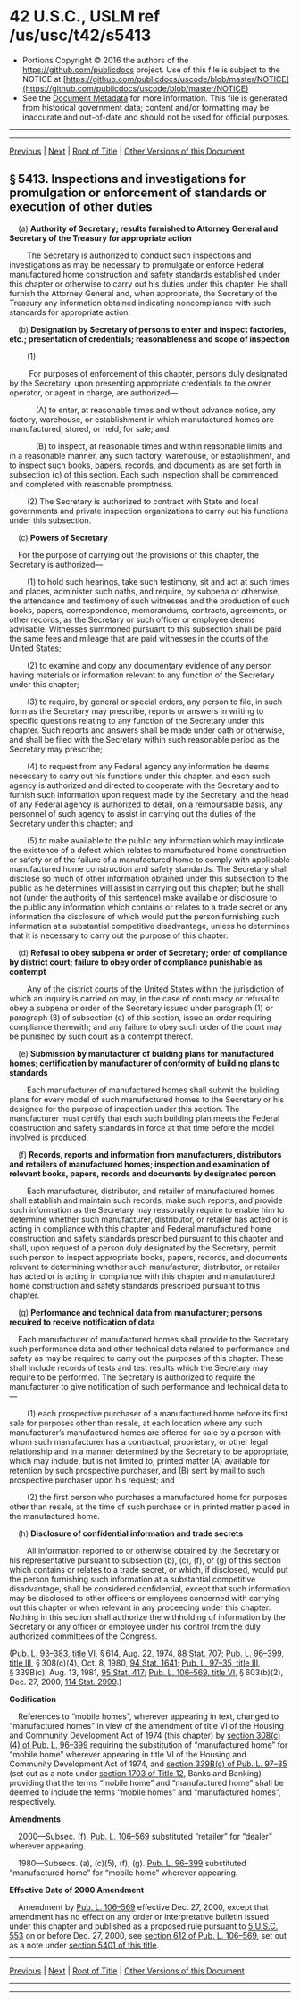 ---
---

# 42 U.S.C., USLM ref /us/usc/t42/s5413

* Portions Copyright © 2016 the authors of the https://github.com/publicdocs project.
  Use of this file is subject to the NOTICE at [https://github.com/publicdocs/uscode/blob/master/NOTICE](https://github.com/publicdocs/uscode/blob/master/NOTICE)
* See the [Document Metadata](././../../../..//README.md) for more information.
  This file is generated from historical government data; content and/or formatting may be inaccurate and out-of-date and should not be used for official purposes.

----------
----------

[Previous](./../../../..//us/usc/t42/ch70/m__us_usc_t42_s5412.md) | [Next](./../../../..//us/usc/t42/ch70/m__us_usc_t42_s5414.md) | [Root of Title](./../../../../) | [Other Versions of this Document](https://publicdocs.github.io/go/links?ns=uslm&ref=%2Fus%2Fusc%2Ft42%2Fs5413)

## § 5413. Inspections and investigations for promulgation or enforcement of standards or execution of other duties

    (a) __Authority of Secretary; results furnished to Attorney General and Secretary of the Treasury for appropriate action__ 

        The Secretary is authorized to conduct such inspections and investigations as may be necessary to promulgate or enforce Federal manufactured home construction and safety standards established under this chapter or otherwise to carry out his duties under this chapter. He shall furnish the Attorney General and, when appropriate, the Secretary of the Treasury any information obtained indicating noncompliance with such standards for appropriate action.

    (b) __Designation by Secretary of persons to enter and inspect factories, etc.; presentation of credentials; reasonableness and scope of inspection__ 

        (1)

         For purposes of enforcement of this chapter, persons duly designated by the Secretary, upon presenting appropriate credentials to the owner, operator, or agent in charge, are authorized—

            (A) to enter, at reasonable times and without advance notice, any factory, warehouse, or establishment in which manufactured homes are manufactured, stored, or held, for sale; and

            (B) to inspect, at reasonable times and within reasonable limits and in a reasonable manner, any such factory, warehouse, or establishment, and to inspect such books, papers, records, and documents as are set forth in subsection (c) of this section. Each such inspection shall be commenced and completed with reasonable promptness.

        (2) The Secretary is authorized to contract with State and local governments and private inspection organizations to carry out his functions under this subsection.

    (c) __Powers of Secretary__ 

    For the purpose of carrying out the provisions of this chapter, the Secretary is authorized—

        (1) to hold such hearings, take such testimony, sit and act at such times and places, administer such oaths, and require, by subpena or otherwise, the attendance and testimony of such witnesses and the production of such books, papers, correspondence, memorandums, contracts, agreements, or other records, as the Secretary or such officer or employee deems advisable. Witnesses summoned pursuant to this subsection shall be paid the same fees and mileage that are paid witnesses in the courts of the United States;

        (2) to examine and copy any documentary evidence of any person having materials or information relevant to any function of the Secretary under this chapter;

        (3) to require, by general or special orders, any person to file, in such form as the Secretary may prescribe, reports or answers in writing to specific questions relating to any function of the Secretary under this chapter. Such reports and answers shall be made under oath or otherwise, and shall be filed with the Secretary within such reasonable period as the Secretary may prescribe;

        (4) to request from any Federal agency any information he deems necessary to carry out his functions under this chapter, and each such agency is authorized and directed to cooperate with the Secretary and to furnish such information upon request made by the Secretary, and the head of any Federal agency is authorized to detail, on a reimbursable basis, any personnel of such agency to assist in carrying out the duties of the Secretary under this chapter; and

        (5) to make available to the public any information which may indicate the existence of a defect which relates to manufactured home construction or safety or of the failure of a manufactured home to comply with applicable manufactured home construction and safety standards. The Secretary shall disclose so much of other information obtained under this subsection to the public as he determines will assist in carrying out this chapter; but he shall not (under the authority of this sentence) make available or disclosure to the public any information which contains or relates to a trade secret or any information the disclosure of which would put the person furnishing such information at a substantial competitive disadvantage, unless he determines that it is necessary to carry out the purpose of this chapter.

    (d) __Refusal to obey subpena or order of Secretary; order of compliance by district court; failure to obey order of compliance punishable as contempt__ 

        Any of the district courts of the United States within the jurisdiction of which an inquiry is carried on may, in the case of contumacy or refusal to obey a subpena or order of the Secretary issued under paragraph (1) or paragraph (3) of subsection (c) of this section, issue an order requiring compliance therewith; and any failure to obey such order of the court may be punished by such court as a contempt thereof.

    (e) __Submission by manufacturer of building plans for manufactured homes; certification by manufacturer of conformity of building plans to standards__ 

        Each manufacturer of manufactured homes shall submit the building plans for every model of such manufactured homes to the Secretary or his designee for the purpose of inspection under this section. The manufacturer must certify that each such building plan meets the Federal construction and safety standards in force at that time before the model involved is produced.

    (f) __Records, reports and information from manufacturers, distributors and retailers of manufactured homes; inspection and examination of relevant books, papers, records and documents by designated person__ 

        Each manufacturer, distributor, and retailer of manufactured homes shall establish and maintain such records, make such reports, and provide such information as the Secretary may reasonably require to enable him to determine whether such manufacturer, distributor, or retailer has acted or is acting in compliance with this chapter and Federal manufactured home construction and safety standards prescribed pursuant to this chapter and shall, upon request of a person duly designated by the Secretary, permit such person to inspect appropriate books, papers, records, and documents relevant to determining whether such manufacturer, distributor, or retailer has acted or is acting in compliance with this chapter and manufactured home construction and safety standards prescribed pursuant to this chapter.

    (g) __Performance and technical data from manufacturer; persons required to receive notification of data__ 

    Each manufacturer of manufactured homes shall provide to the Secretary such performance data and other technical data related to performance and safety as may be required to carry out the purposes of this chapter. These shall include records of tests and test results which the Secretary may require to be performed. The Secretary is authorized to require the manufacturer to give notification of such performance and technical data to—

        (1) each prospective purchaser of a manufactured home before its first sale for purposes other than resale, at each location where any such manufacturer’s manufactured homes are offered for sale by a person with whom such manufacturer has a contractual, proprietary, or other legal relationship and in a manner determined by the Secretary to be appropriate, which may include, but is not limited to, printed matter (A) available for retention by such prospective purchaser, and (B) sent by mail to such prospective purchaser upon his request; and

        (2) the first person who purchases a manufactured home for purposes other than resale, at the time of such purchase or in printed matter placed in the manufactured home.

    (h) __Disclosure of confidential information and trade secrets__ 

        All information reported to or otherwise obtained by the Secretary or his representative pursuant to subsection (b), (c), (f), or (g) of this section which contains or relates to a trade secret, or which, if disclosed, would put the person furnishing such information at a substantial competitive disadvantage, shall be considered confidential, except that such information may be disclosed to other officers or employees concerned with carrying out this chapter or when relevant in any proceeding under this chapter. Nothing in this section shall authorize the withholding of information by the Secretary or any officer or employee under his control from the duly authorized committees of the Congress.

([Pub. L. 93–383, title VI][/us/pl/93/383/tVI], § 614, Aug. 22, 1974, [88 Stat. 707][/us/stat/88/707]; [Pub. L. 96–399, title III][/us/pl/96/399/tIII], § 308(c)(4), Oct. 8, 1980, [94 Stat. 1641][/us/stat/94/1641]; [Pub. L. 97–35, title III][/us/pl/97/35/tIII], § 339B(c), Aug. 13, 1981, [95 Stat. 417][/us/stat/95/417]; [Pub. L. 106–569, title VI][/us/pl/106/569/tVI], § 603(b)(2), Dec. 27, 2000, [114 Stat. 2999][/us/stat/114/2999].)

 __Codification__ 

    References to “mobile homes”, wherever appearing in text, changed to “manufactured homes” in view of the amendment of title VI of the Housing and Community Development Act of 1974 (this chapter) by [section 308(c)(4) of Pub. L. 96–399][/us/pl/96/399/s308/c/4] requiring the substitution of “manufactured home” for “mobile home” wherever appearing in title VI of the Housing and Community Development Act of 1974, and [section 339B(c) of Pub. L. 97–35][/us/pl/97/35/s339B/c] (set out as a note under [section 1703 of Title 12][/us/usc/t12/s1703], Banks and Banking) providing that the terms “mobile home” and “manufactured home” shall be deemed to include the terms “mobile homes” and “manufactured homes”, respectively.

 __Amendments__ 

    2000—Subsec. (f). [Pub. L. 106–569][/us/pl/106/569] substituted “retailer” for “dealer” wherever appearing.

    1980—Subsecs. (a), (c)(5), (f), (g). [Pub. L. 96–399][/us/pl/96/399] substituted “manufactured home” for “mobile home” wherever appearing.

 __Effective Date of 2000 Amendment__ 

    Amendment by [Pub. L. 106–569][/us/pl/106/569] effective Dec. 27, 2000, except that amendment has no effect on any order or interpretative bulletin issued under this chapter and published as a proposed rule pursuant to [5 U.S.C. 553][/us/usc/t5/s553] on or before Dec. 27, 2000, see [section 612 of Pub. L. 106–569][/us/pl/106/569/s612], set out as a note under [section 5401 of this title][/us/usc/t42/s5401].

----------

[Previous](./../../../..//us/usc/t42/ch70/m__us_usc_t42_s5412.md) | [Next](./../../../..//us/usc/t42/ch70/m__us_usc_t42_s5414.md) | [Root of Title](./../../../../) | [Other Versions of this Document](https://publicdocs.github.io/go/links?ns=uslm&ref=%2Fus%2Fusc%2Ft42%2Fs5413)

----------
----------

[/us/pl/93/383/tVI]: https://publicdocs.github.io/go/links?ns=uslm&ref=%2Fus%2Fpl%2F93%2F383%2FtVI
[/us/stat/88/707]: https://publicdocs.github.io/go/links?ns=uslm&ref=%2Fus%2Fstat%2F88%2F707
[/us/pl/96/399/tIII]: https://publicdocs.github.io/go/links?ns=uslm&ref=%2Fus%2Fpl%2F96%2F399%2FtIII
[/us/stat/94/1641]: https://publicdocs.github.io/go/links?ns=uslm&ref=%2Fus%2Fstat%2F94%2F1641
[/us/pl/97/35/tIII]: https://publicdocs.github.io/go/links?ns=uslm&ref=%2Fus%2Fpl%2F97%2F35%2FtIII
[/us/stat/95/417]: https://publicdocs.github.io/go/links?ns=uslm&ref=%2Fus%2Fstat%2F95%2F417
[/us/pl/106/569/tVI]: https://publicdocs.github.io/go/links?ns=uslm&ref=%2Fus%2Fpl%2F106%2F569%2FtVI
[/us/stat/114/2999]: https://publicdocs.github.io/go/links?ns=uslm&ref=%2Fus%2Fstat%2F114%2F2999
[/us/pl/96/399/s308/c/4]: https://publicdocs.github.io/go/links?ns=uslm&ref=%2Fus%2Fpl%2F96%2F399%2Fs308%2Fc%2F4
[/us/pl/97/35/s339B/c]: https://publicdocs.github.io/go/links?ns=uslm&ref=%2Fus%2Fpl%2F97%2F35%2Fs339B%2Fc
[/us/usc/t12/s1703]: https://publicdocs.github.io/go/links?ns=uslm&ref=%2Fus%2Fusc%2Ft12%2Fs1703
[/us/pl/106/569]: https://publicdocs.github.io/go/links?ns=uslm&ref=%2Fus%2Fpl%2F106%2F569
[/us/pl/96/399]: https://publicdocs.github.io/go/links?ns=uslm&ref=%2Fus%2Fpl%2F96%2F399
[/us/pl/106/569]: https://publicdocs.github.io/go/links?ns=uslm&ref=%2Fus%2Fpl%2F106%2F569
[/us/usc/t5/s553]: https://publicdocs.github.io/go/links?ns=uslm&ref=%2Fus%2Fusc%2Ft5%2Fs553
[/us/pl/106/569/s612]: https://publicdocs.github.io/go/links?ns=uslm&ref=%2Fus%2Fpl%2F106%2F569%2Fs612
[/us/usc/t42/s5401]: https://publicdocs.github.io/go/links?ns=uslm&ref=%2Fus%2Fusc%2Ft42%2Fs5401


